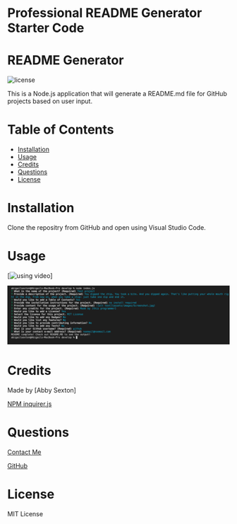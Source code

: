 # Professional README Generator Starter Code

# README Generator
    
![license](https://img.shields.io/badge/License-MIT-blue)

This is a Node.js application that will generate a README.md file for GitHub projects based on user input.

# Table of Contents
    
* [Installation](#installation)
* [Usage](#usage)
* [Credits](#credits)
* [Questions](#questions)
* [License](#license)




# Installation

Clone the repositry from GitHub and open using Visual Studio Code.

# Usage 
[![using video](./Devlop/assets/images/readme-generator.gif)]

![screenshot](./Develop/assets/images/screenshot1.png)

# Credits

Made by [Abby Sexton]

[NPM inquirer.js](https://www.npmjs.com/package/inquirer)

# Questions

[Contact Me](abigail.c.sexton1@gmail.com)

[GitHub](https://github.com/abbycav7)

# License
    
MIT License
    